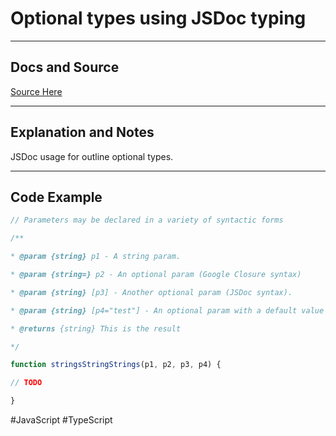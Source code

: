 # Optional types using JSDoc typing

---
## Docs and Source
[Source Here](https://www.typescriptlang.org/docs/handbook/jsdoc-supported-types.html#param-and-returns)

---
## Explanation and Notes
JSDoc usage for outline optional types.

---
## Code Example

```JavaScript
// Parameters may be declared in a variety of syntactic forms

/**

* @param {string} p1 - A string param.

* @param {string=} p2 - An optional param (Google Closure syntax)

* @param {string} [p3] - Another optional param (JSDoc syntax).

* @param {string} [p4="test"] - An optional param with a default value

* @returns {string} This is the result

*/

function stringsStringStrings(p1, p2, p3, p4) {

// TODO

}
```


#JavaScript 
	#TypeScript 